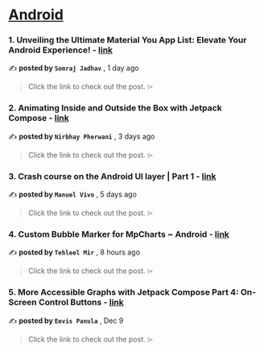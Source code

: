 
<h1><a href=https://medium.com/tag/android/recommended target="_blank" rel="noopener noreferrer">Android</a></h1>
<h3>1. Unveiling the Ultimate Material You App List: Elevate Your Android Experience! - <a href=https://medium.com/@somrajjj234/unveiling-the-ultimate-material-you-app-list-elevate-your-android-experience-83e4b1f6a5aa?source=tag_recommended_feed---------0-84----------android----------f662a686_b831_425c_8cac_07fdc491cf86------- target="_blank" rel="noopener noreferrer">link</a></h3>

✍️ **posted by `Somraj Jadhav`** <date> , 1 day ago</date>

<blockquote>Click the link to check out the post. ⌲</blockquote>

<h3>2. Animating Inside and Outside the Box with Jetpack Compose - <a href=https://medium.com/proandroiddev/animating-inside-and-outside-the-box-with-jetpack-compose-a56eba1b6af6?source=tag_recommended_feed---------1-107----------android----------f662a686_b831_425c_8cac_07fdc491cf86------- target="_blank" rel="noopener noreferrer">link</a></h3>

✍️ **posted by `Nirbhay Pherwani`** <date> , 3 days ago</date>

<blockquote>Click the link to check out the post. ⌲</blockquote>

<h3>3. Crash course on the Android UI layer | Part 1 - <a href=https://medium.com/bumble-tech/crash-course-on-the-android-ui-layer-part-1-2094221a9be3?source=tag_recommended_feed---------2-85----------android----------f662a686_b831_425c_8cac_07fdc491cf86------- target="_blank" rel="noopener noreferrer">link</a></h3>

✍️ **posted by `Manuel Vivo`** <date> , 5 days ago</date>

<blockquote>Click the link to check out the post. ⌲</blockquote>

<h3>4. Custom Bubble Marker for MpCharts ~ Android - <a href=https://medium.com/@tehleelmir/custom-bubble-marker-for-mpcharts-android-b90a2bc0210d?source=tag_recommended_feed---------3-84----------android----------f662a686_b831_425c_8cac_07fdc491cf86------- target="_blank" rel="noopener noreferrer">link</a></h3>

✍️ **posted by `Tehleel Mir`** <date> , 8 hours ago</date>

<blockquote>Click the link to check out the post. ⌲</blockquote>

<h3>5. More Accessible Graphs with Jetpack Compose Part 4: On-Screen Control Buttons - <a href=https://medium.com/proandroiddev/more-accessible-graphs-with-jetpack-compose-part-4-on-screen-control-buttons-6187e6991ddc?source=tag_recommended_feed---------4-107----------android----------f662a686_b831_425c_8cac_07fdc491cf86------- target="_blank" rel="noopener noreferrer">link</a></h3>

✍️ **posted by `Eevis Panula`** <date> , Dec 9</date>

<blockquote>Click the link to check out the post. ⌲</blockquote>

